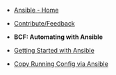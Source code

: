 - [Ansible - Home](ansible/overview.md)
- [Contribute/Feedback](common/feedback.md)


- **BCF: Automating with Ansible**
- [Getting Started with Ansible](ansible/ansible-getting-started.md)
- [Copy Running Config via Ansible](ansible/bcf/copy-runningconfig.md)

